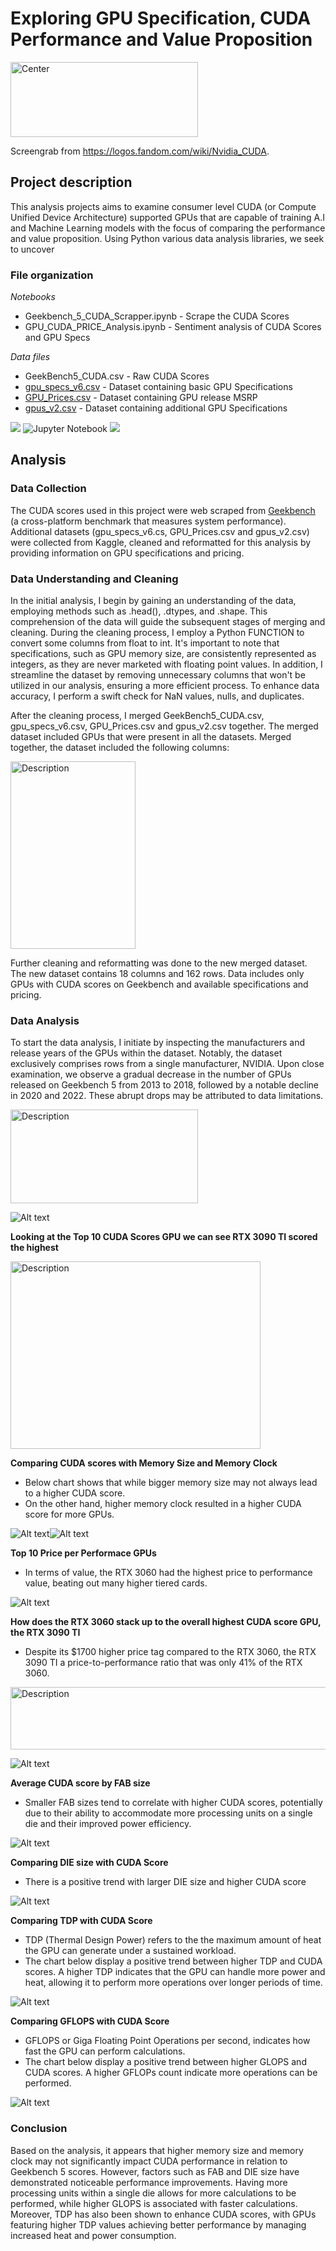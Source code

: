 # Exploring GPU Specification, CUDA Performance and Value Proposition

<img src="images/Nvidia_CUDA.png" width="300" height="120" alt="Center">


Screengrab from https://logos.fandom.com/wiki/Nvidia_CUDA.

## Project description
 
This analysis projects aims to examine consumer level CUDA (or Compute Unified Device Architecture) supported GPUs that are capable of training A.I and Machine Learning models with the focus of comparing the performance and value proposition.
Using Python various data analysis libraries, we seek to uncover 

### File organization
_Notebooks_<br>
* Geekbench_5_CUDA_Scrapper.ipynb - Scrape the CUDA Scores
* GPU_CUDA_PRICE_Analysis.ipynb - Sentiment analysis of CUDA Scores and GPU Specs

_Data files_<br>
* GeekBench5_CUDA.csv - Raw CUDA Scores 
* [gpu_specs_v6.csv](https://www.kaggle.com/datasets/alanjo/graphics-card-full-specs) - Dataset containing basic GPU Specifications
* [GPU_Prices.csv](https://www.kaggle.com/datasets/alanjo/gpu-benchmarks) - Dataset containing GPU release MSRP
* [gpus_v2.csv](https://www.kaggle.com/datasets/alanjo/graphics-card-full-specs) - Dataset containing additional GPU Specifications 

![](https://img.shields.io/badge/Python-FFD43B?style=for-the-badge&logo=python&logoColor=blue) ![Jupyter Notebook](https://img.shields.io/badge/jupyter-%23FA0F00.svg?style=for-the-badge&logo=jupyter&logoColor=white) ![](https://img.shields.io/badge/Microsoft_Excel-217346?style=for-the-badge&logo=microsoft-excel&logoColor=white)

## Analysis

### Data Collection

The CUDA scores used in this project were web scraped from [Geekbench](https://www.geekbench.com/) (a cross-platform benchmark that measures system performance). 
Additional datasets (gpu_specs_v6.cs, GPU_Prices.csv and gpus_v2.csv) were collected from Kaggle, cleaned and reformatted for this analysis by providing information on GPU specifications and pricing.

### Data Understanding and Cleaning
In the initial analysis, I begin by gaining an understanding of the data, employing methods such as .head(), .dtypes, and .shape. This comprehension of the data will guide the subsequent stages of merging and cleaning.
During the cleaning process, I employ a Python FUNCTION to convert some columns from float to int. It's important to note that specifications, such as GPU memory size, are consistently represented as integers, as they are never marketed with floating point values. In addition, I streamline the dataset by removing unnecessary columns that won't be utilized in our analysis, ensuring a more efficient process. To enhance data accuracy, I perform a swift check for NaN values, nulls, and duplicates. 

After the cleaning process, I merged GeekBench5_CUDA.csv, gpu_specs_v6.csv, GPU_Prices.csv and gpus_v2.csv together. The merged dataset included GPUs that were present in all the datasets. Merged together, the dataset included the following columns: 

<img src="images/columns.png" width="200" height="300" alt="Description">

Further cleaning and reformatting was done to the new merged dataset. The new dataset contains 18 columns and 162 rows. Data includes only GPUs with CUDA scores on Geekbench and available specifications and pricing.

### Data Analysis

To start the data analysis, I initiate by inspecting the manufacturers and release years of the GPUs within the dataset. Notably, the dataset exclusively comprises rows from a single manufacturer, NVIDIA. Upon close examination, we observe a gradual decrease in the number of GPUs released on Geekbench 5 from 2013 to 2018, followed by a notable decline in 2020 and 2022. These abrupt drops may be attributed to data limitations. 

<img src="images/count_manuf.png" width="300" height="150" alt="Description">

![Alt text](image.png)

**Looking at the Top 10 CUDA Scores GPU we can see RTX 3090 TI scored the highest**

<img src="images/Top_10scores.png" width="400" height="300" alt="Description">


**Comparing CUDA scores with Memory Size and Memory Clock**
- Below chart shows that while bigger memory size may not always lead to a higher CUDA score.
- On the other hand, higher memory clock resulted in a higher CUDA score for more GPUs. 

![Alt text](image-1.png)![Alt text](image-2.png)

**Top 10 Price per Performace GPUs**
- In terms of value, the RTX 3060 had the highest price to performance value, beating out many higher tiered cards.

![Alt text](image-3.png)

**How does the RTX 3060 stack up to the overall highest CUDA score GPU, the RTX 3090 TI**

- Despite its $1700 higher price tag compared to the RTX 3060, the RTX 3090 TI  a price-to-performance ratio that was only 41% of the RTX 3060.

<img src="images/3060v3090.png" width="700" height="100" alt="Description">

![Alt text](image-4.png)

**Average CUDA score by FAB size**

- Smaller FAB sizes tend to correlate with higher CUDA scores, potentially due to their ability to accommodate more processing units on a single die and their improved power efficiency.

![Alt text](image-5.png)

**Comparing DIE size with CUDA Score**
- There is a positive trend with larger DIE size and higher CUDA score

![Alt text](image-6.png)

**Comparing TDP with CUDA Score**
- TDP (Thermal Design Power) refers to the the maximum amount of heat the GPU can generate under a sustained workload.
- The chart below display a positive trend between higher TDP and CUDA scores. A higher TDP indicates that the GPU can handle more power and heat, allowing it to perform more operations over longer periods of time.

![Alt text](image-7.png)

**Comparing GFLOPS with CUDA Score**

- GFLOPS or Giga Floating Point Operations per second, indicates how fast the GPU can perform calculations. 
- The chart below display a positive trend between higher GLOPS and CUDA scores. A higher GFLOPs count indicate more operations can be performed.

![Alt text](image-8.png)

### Conclusion 

Based on the analysis, it appears that higher memory size and memory clock may not significantly impact CUDA performance in relation to Geekbench 5 scores. However, factors such as FAB and DIE size have demonstrated noticeable performance improvements. Having more processing units within a single die allows for more calculations to be performed, while higher GLOPS is associated with faster calculations. Moreover, TDP has also been shown to enhance CUDA scores, with GPUs featuring higher TDP values achieving better performance by managing increased heat and power consumption.